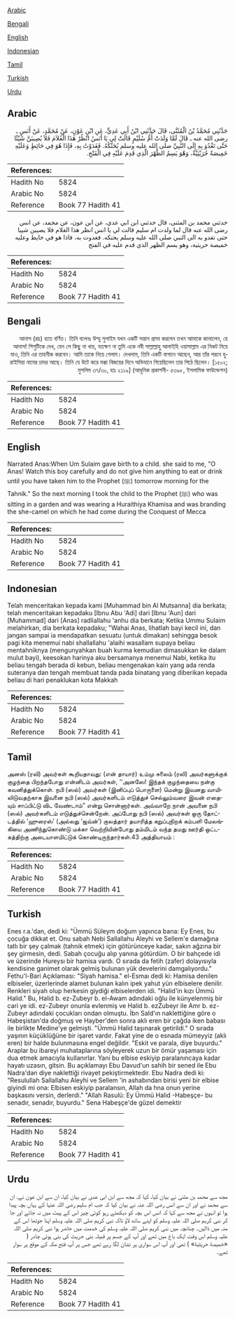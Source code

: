 [Arabic](#arabic)

[Bengali](#bengali)

[English](#english)

[Indonesian](#indonesian)

[Tamil](#tamil)

[Turkish](#turkish)

[Urdu](#urdu)

## Arabic


<div dir="rtl" lang="ar" style={{fontSize:'larger',backgroundColor:'#f8f9fa',padding:20}}>
حَدَّثَنِي مُحَمَّدُ بْنُ الْمُثَنَّى، قَالَ حَدَّثَنِي ابْنُ أَبِي عَدِيٍّ، عَنِ ابْنِ عَوْنٍ، عَنْ مُحَمَّدٍ، عَنْ أَنَسٍ ـ رضى الله عنه ـ قَالَ لَمَّا وَلَدَتْ أُمُّ سُلَيْمٍ قَالَتْ لِي يَا أَنَسُ انْظُرْ هَذَا الْغُلاَمَ فَلاَ يُصِيبَنَّ شَيْئًا حَتَّى تَغْدُوَ بِهِ إِلَى النَّبِيِّ صلى الله عليه وسلم يُحَنِّكُهُ‏.‏ فَغَدَوْتُ بِهِ، فَإِذَا هُوَ فِي حَائِطٍ وَعَلَيْهِ خَمِيصَةٌ حُرَيْثِيَّةٌ، وَهْوَ يَسِمُ الظَّهْرَ الَّذِي قَدِمَ عَلَيْهِ فِي الْفَتْحِ‏.‏
</div>
<div style={{backgroundColor:'#f8f9fa',padding:20, marginBottom: 10}}><table> <thead> <tr> <th>References:</th> <th></th> </tr> </thead> <tbody><tr><td>Hadith No</td><td>5824</td></tr><tr><td>Arabic No</td><td>5824</td></tr><tr><td>Reference</td><td>Book 77 Hadith 41</td></tr></tbody></table></div>


<div dir="rtl" lang="ar" style={{fontSize:'larger',backgroundColor:'#f8f9fa',padding:20}}>
حدثني محمد بن المثنى، قال حدثني ابن ابي عدي، عن ابن عون، عن محمد، عن انس رضى الله عنه قال لما ولدت ام سليم قالت لي يا انس انظر هذا الغلام فلا يصيبن شييا حتى تغدو به الى النبي صلى الله عليه وسلم يحنكه. فغدوت به، فاذا هو في حايط وعليه خميصة حريثية، وهو يسم الظهر الذي قدم عليه في الفتح
</div>
<div style={{backgroundColor:'#f8f9fa',padding:20, marginBottom: 10}}><table> <thead> <tr> <th>References:</th> <th></th> </tr> </thead> <tbody><tr><td>Hadith No</td><td>5824</td></tr><tr><td>Arabic No</td><td>5824</td></tr><tr><td>Reference</td><td>Book 77 Hadith 41</td></tr></tbody></table></div>

## Bengali


<div dir="rtl" lang="bn" style={{fontSize:'larger',backgroundColor:'#f8f9fa',padding:20}}>
আনাস (রাঃ) হতে বর্ণিত। তিনি বলেনঃ উম্মু সুলাইম যখন একটি সন্তান প্রসব করলেন তখন আমাকে জানালেন, হে আনাস! শিশুটিকে দেখ, যেন সে কিছু না খায়, যতক্ষণ না তুমি একে নবী সাল্লাল্লাহু আলাইহি ওয়াসাল্লাম এর নিকট নিয়ে যাও, তিনি এর তাহনীক করবেন। আমি তাকে নিয়ে গেলাম। দেখলাম, তিনি একটি বাগানে আছেন, আর তাঁর পরনে হুরাইসিয়া নামের চাদর আছে। তিনি যে উটে করে মক্কা বিজয়ের দিনে অভিযানে গিয়েছিলেন তার পিঠে ছিলেন। [১৫০২; মুসলিম ৩৭/৩০, হাঃ ২১১৯] (আধুনিক প্রকাশনী- ৫৩৯৮, ইসলামিক ফাউন্ডেশন)
</div>
<div style={{backgroundColor:'#f8f9fa',padding:20, marginBottom: 10}}><table> <thead> <tr> <th>References:</th> <th></th> </tr> </thead> <tbody><tr><td>Hadith No</td><td>5824</td></tr><tr><td>Arabic No</td><td>5824</td></tr><tr><td>Reference</td><td>Book 77 Hadith 41</td></tr></tbody></table></div>

## English


<div dir="ltr" lang="en" style={{fontSize:'larger',backgroundColor:'#f8f9fa',padding:20}}>
Narrated Anas:When Um Sulaim gave birth to a child. she said to me, "O Anas! Watch this boy carefully and do not give him anything to eat or drink until you have taken him to the Prophet (ﷺ) tomorrow morning for the Tahnik." So the next morning I took the child to the Prophet (ﷺ) who was sitting in a garden and was wearing a Huraithiya Khamisa and was branding the she-camel on which he had come during the Conquest of Mecca
</div>
<div style={{backgroundColor:'#f8f9fa',padding:20, marginBottom: 10}}><table> <thead> <tr> <th>References:</th> <th></th> </tr> </thead> <tbody><tr><td>Hadith No</td><td>5824</td></tr><tr><td>Arabic No</td><td>5824</td></tr><tr><td>Reference</td><td>Book 77 Hadith 41</td></tr></tbody></table></div>

## Indonesian


<div dir="ltr" lang="id" style={{fontSize:'larger',backgroundColor:'#f8f9fa',padding:20}}>
Telah menceritakan kepada kami [Muhammad bin Al Mutsanna] dia berkata; telah menceritakan kepadaku [Ibnu Abu 'Adi] dari [Ibnu 'Aun] dari [Muhammad] dari [Anas] radliallahu 'anhu dia berkata; Ketika Ummu Sulaim melahirkan, dia berkata kepadaku; "Wahai Anas, lihatlah bayi kecil ini, dan jangan sampai ia mendapatkan sesuatu (untuk dimakan) sehingga besok pagi kita menemui nabi shallallahu 'alaihi wasallam supaya beliau mentahniknya (mengunyahkan buah kurma kemudian dimasukkan ke dalam mulut bayi), keesokan harinya aku bersamanya menemui Nabi, ketika itu beliau tengah berada di kebun, beliau mengenakan kain yang ada renda suteranya dan tengah membuat tanda pada binatang yang diberikan kepada beliau di hari penaklukan kota Makkah
</div>
<div style={{backgroundColor:'#f8f9fa',padding:20, marginBottom: 10}}><table> <thead> <tr> <th>References:</th> <th></th> </tr> </thead> <tbody><tr><td>Hadith No</td><td>5824</td></tr><tr><td>Arabic No</td><td>5824</td></tr><tr><td>Reference</td><td>Book 77 Hadith 41</td></tr></tbody></table></div>

## Tamil


<div dir="ltr" lang="ta" style={{fontSize:'larger',backgroundColor:'#f8f9fa',padding:20}}>
அனஸ் (ரலி) அவர்கள் கூறியதாவது: (என் தாயார்) உம்மு சுலைம் (ரலி) அவர்களுக்குக் குழந்தை பிறந்தபோது என்னிடம் அவர்கள், ‘‘அனஸே! இந்தக் குழந்தையை நன்கு கவனித்துக்கொள். நபி (ஸல்) அவர்கள் (இனிப்புப் பொருளை) மென்று இவனது வாயிலிடுவதற்காக இவனை நபி (ஸல்) அவர்களிடம் எடுத்துச் செல்லும்வரை இவன் எதையும் சாப்பிட்டு விட வேண்டாம்” என்று சொன்னார்கள். அவ்வாறே நான் அவனை நபி (ஸல்) அவர்களிடம் எடுத்துச்சென்றேன். அப்போது நபி (ஸல்) அவர்கள் ஒரு தோட்டத்தில் ‘ஹுரைஸ்’ (அல்லது ‘ஜவ்ன்’) குலத்தார் தயாரித்த கறுப்புநிறக் கம்பளி மேலங்கியை அணிந்துகொண்டு மக்கா வெற்றியின்போது தம்மிடம் வந்த தமது ஊர்தி ஒட்டகத்திற்கு அடையாளமிட்டுக் கொண்டிருந்தார்கள்.43 அத்தியாயம் :
</div>
<div style={{backgroundColor:'#f8f9fa',padding:20, marginBottom: 10}}><table> <thead> <tr> <th>References:</th> <th></th> </tr> </thead> <tbody><tr><td>Hadith No</td><td>5824</td></tr><tr><td>Arabic No</td><td>5824</td></tr><tr><td>Reference</td><td>Book 77 Hadith 41</td></tr></tbody></table></div>

## Turkish


<div dir="ltr" lang="tr" style={{fontSize:'larger',backgroundColor:'#f8f9fa',padding:20}}>
Enes r.a.'dan, dedi ki: "Ümmü Süleym doğum yapınca bana: Ey Enes, bu çocuğa dikkat et. Onu sabah Nebi Sallallahu Aleyhi ve Sellem'e damağına tatlı bir şey çalmak (tahnik etmek) için götürünceye kadar, sakın ağzına bir şey girmesin, dedi. Sabah çocuğu alıp yanına götürdüm. O bir bahçede idi ve üzerinde Hureysı bir hamisa vardı. O sırada da fetih (zafer) dolayısıyla kendisine ganimet olarak gelmiş bulunan yük develerini damgalıyordu." Fethu'l-Bari Açıklaması: "Siyah hamisa." el-Esmaı dedi ki: Hamisa denilen elbiseler, üzerlerinde alamet bulunan kalın ipek yahut yün elbiselere denilir. Renkleri siyah olup herkesin giydiği elbiselerden idi. "Halid'in kızı Ümmü Halid." Bu, Halid b. ez-Zubeyr b. el-Awam adındaki oğlu ile künyelenmiş bir cari ye idi. ez-Zubeyr onunla evlenmiş ve Halid b. ezZubeyr ile Amr b. ez-Zubeyr adındaki çocukları ondan olmuştu. İbn SaId'ın naklettiğine göre o Habeşistan'da doğmuş ve Hayber'den sonra aklı eren bir çağda iken babası ile birlikte Medine'ye gelmişti. "Ümmü Halid taşınarak getirildi." O sırada yaşının küçüklüğüne bir işaret vardır. Fakat yine de o esnada mümeyyiz (aklı eren) bir halde bulunmasına engel değildir. "Eskit ve parala, diye buyurdu." Araplar bu ibareyi muhataplarına söyleyerek uzun bir ömür yaşaması için dua etmek amacıyla kullanırlar. Yani bu elbise eskiyip paralanıncaya kadar hayatı uzasın, gitsin. Bu açıklamayı Ebu Davud'un sahih bir sened ile Ebu Nadra'dan diye naklettiği rivayet pekiştirmektedir. Ebu Nadra dedi ki: "Resulullah Sallallahu Aleyhi ve Sellem 'in ashabından birisi yeni bir elbise giyindi mi ona: Elbisen eskiyip paralansın, Allah da hna onun yerine başkasını versin, derlerdi." "Allah Rasulü: Ey Ümmü Halid -Habeşçe- bu senadır, senadır, buyurdu." Sena Habeşçe'de güzel demektir
</div>
<div style={{backgroundColor:'#f8f9fa',padding:20, marginBottom: 10}}><table> <thead> <tr> <th>References:</th> <th></th> </tr> </thead> <tbody><tr><td>Hadith No</td><td>5824</td></tr><tr><td>Arabic No</td><td>5824</td></tr><tr><td>Reference</td><td>Book 77 Hadith 41</td></tr></tbody></table></div>

## Urdu


<div dir="rtl" lang="ur" style={{fontSize:'larger',backgroundColor:'#f8f9fa',padding:20}}>
مجھ سے محمد بن مثنیٰ نے بیان کیا، کہا کہ مجھ سے ابن ابی عدی نے بیان کیا، ان سے ابن عون نے، ان سے محمد نے اور ان سے انس رضی اللہ عنہ نے بیان کیا کہ جب ام سلیم رضی اللہ عنہا کے یہاں بچہ پیدا ہوا تو انہوں نے مجھ سے کہا کہ انس اس بچہ کو دیکھتے رہو کوئی چیز اس کے پیٹ میں نہ جائے اور جا کر نبی کریم صلی اللہ علیہ وسلم کو اپنے ساتھ لاؤ تاکہ نبی کریم صلی اللہ علیہ وسلم اپنا جوٹھا اس کے منہ میں ڈالیں۔ چنانچہ میں نبی کریم صلی اللہ علیہ وسلم کی خدمت میں حاضر ہوا نبی کریم صلی اللہ علیہ وسلم اس وقت ایک باغ میں تھے اور آپ کے جسم پر قبیلہ بنی حریث کی بنی ہوئی چادر ( «خميصة حريثية» ) تھی اور آپ اس سواری پر نشان لگا رہے تھے جس پر آپ فتح مکہ کے موقع پر سوار تھے۔
</div>
<div style={{backgroundColor:'#f8f9fa',padding:20, marginBottom: 10}}><table> <thead> <tr> <th>References:</th> <th></th> </tr> </thead> <tbody><tr><td>Hadith No</td><td>5824</td></tr><tr><td>Arabic No</td><td>5824</td></tr><tr><td>Reference</td><td>Book 77 Hadith 41</td></tr></tbody></table></div>